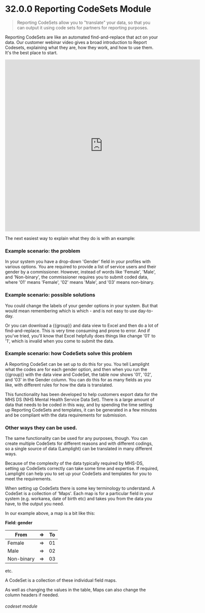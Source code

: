 # 32.0.0 Reporting CodeSets Module

> Reporting CodeSets allow you to "translate" your data, so that you can output it using code sets for partners for reporting purposes.  

Reporting CodeSets are like an automated find-and-replace that act on your data.  Our customer webinar
video gives a broad introduction to Report Codesets, explaining what they are, how they work, and how to use them.
It's the best place to start.

<iframe title="Report CodeSets webinar" width="640" height="564" src="https://player.vimeo.com/video/757121112?h=a3e5ac0cab&badge=0&autopause=0&player_id=0&app_id=58479"
data-video-display="home" frameborder="0" allowFullScreen mozallowfullscreen webkitAllowFullScreen></iframe>

The next easiest way to explain what they do is with an example:

### Example scenario: the problem

In your system you have a drop-down 'Gender' field in your profiles with various options.  You are required to 
provide a list of service users and their gender by a commissioner.  However, instead of words like 'Female', 'Male', 
and 'Non-binary', the commissioner requires you to submit coded data, where '01' means 'Female', '02' means 'Male', and
'03' means non-binary.

### Example scenario: possible solutions

You could change the labels of your gender options in your system. But that would mean remembering which is which - 
and is not easy to use day-to-day.

Or you can download a {{group}} and data view to Excel and then do a lot of find-and-replace.  This is very time 
consuming and prone to error.  And if you've tried, you'll know that Excel helpfully does things like change '01' to '1',
which is invalid when you come to submit the data.

### Example scenario: how CodeSets solve this problem

A Reporting CodeSet can be set up to do this for you.  You tell Lamplight what the codes are for each gender option, and then when you
run the {{group}} with the data view and CodeSet, the table now shows '01', '02', and '03' in the Gender column.  You 
can do this for as many fields as you like, with different rules for how the data is translated.

This functionality has been developed to help customers export data for the MHS DS (NHS Mental Health Service Data Set).
There is a large amount of data that needs to be coded in this way, and by spending the time setting up Reporting 
CodeSets and templates, it can be generated in a few minutes and be compliant with the data requirements for submission.

### Other ways they can be used.

The same functionality can be used for any purposes, though.  You can create multiple CodeSets for different reasons
and with different codings, so a single source of data (Lamplight) can be translated in many different ways.

Because of the complexity of the data typically required by MHS-DS, setting up CodeSets correctly can take some time
and expertise.  If required, Lamplight can help you to set up your CodeSets and templates for you to meet the requirements.

When setting up CodeSets there is some key terminology to understand.  A CodeSet is a collection of 'Maps'.  Each map
is for a particular field in your system (e.g. workarea, date of birth etc) and takes you from the data you have, to 
the output you need.

In our example above, a map is a bit like this:

**Field: gender**

| **From**   | =>  | **To** |
|------------|-----|--------|
| Female     | =>  | 01     |
 | Male       | => | 02     |
| Non-binary | => | 03     |
etc.

A CodeSet is a collection of these individual field maps.

As well as changing the values in the table, Maps can also change the column headers if needed.


###### codeset module

